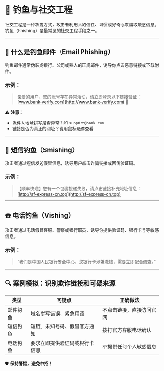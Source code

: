 # 🎣 钓鱼与社交工程

社交工程是一种攻击方式，攻击者利用人的信任、习惯或好奇心来骗取敏感信息。钓鱼（Phishing）是最常见的社交工程手段之一。

---

## 📧 什么是钓鱼邮件（Email Phishing）

钓鱼邮件通常伪装成银行、公司或熟人的正规邮件，诱导你点击恶意链接或下载附件。

### 示例：
> 亲爱的用户，您的账号存在异常活动，请立即登录以下链接验证：
> [www.bank-verify.com](http://www.bank-verify.com) 🚨

**⚠️ 注意：**
- 发件人地址拼写是否异常？如 `supp0rt@bank.com`
- 链接是否为真正的网址？请用鼠标悬停查看

---

## 📱 短信钓鱼（Smishing）

攻击者通过短信发送假冒信息，诱导用户点击诈骗链接或回传验证码。

### 示例：
> 【顺丰快递】您有一个包裹投递失败，请点击链接补充地址信息：
> [http://sf-express-cn.top](http://sf-express-cn.top)

---

## ☎️ 电话钓鱼（Vishing）

攻击者通过电话假冒客服、警察或银行职员，诱导你提供验证码、银行卡号等敏感信息。

### 示例：
> “我们是中国人民银行安全中心，您银行卡涉嫌洗钱，需要立即配合调查。”

---

## 🔍 案例模拟：识别欺诈链接和可疑来源

| 类型       | 可疑点                                     | 正确做法                         |
|------------|--------------------------------------------|----------------------------------|
| 邮件钓鱼   | 域名拼写错误、紧急用语                     | 不点击链接，直接访问官网        |
| 短信钓鱼   | 短链、未知号码、假冒官方通知               | 拨打官方客服电话确认             |
| 电话钓鱼   | 要求立即提供验证码或银行卡信息             | 不提供任何个人敏感信息           |

🛡️ **保持警惕，避免中招！**
